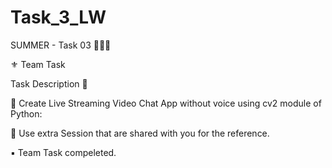 # Task_3_LW
SUMMER - Task 03 👨🏻‍💻 

⚜️ Team Task

Task Description 📄

📌 Create Live Streaming Video Chat App without voice using cv2 module of Python: 

🔅 Use extra Session that are shared with you for the reference. 

▪ Team Task compeleted.
